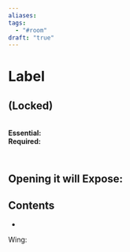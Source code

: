 ```yaml
---
aliases: 
tags:
  - "#room"
draft: "true"
---
```

# Label
## (Locked)

<br>**Essential:**
<br>**Required:** 

<br>Opening it will Expose:
- 

## Contents
- 

Wing:
